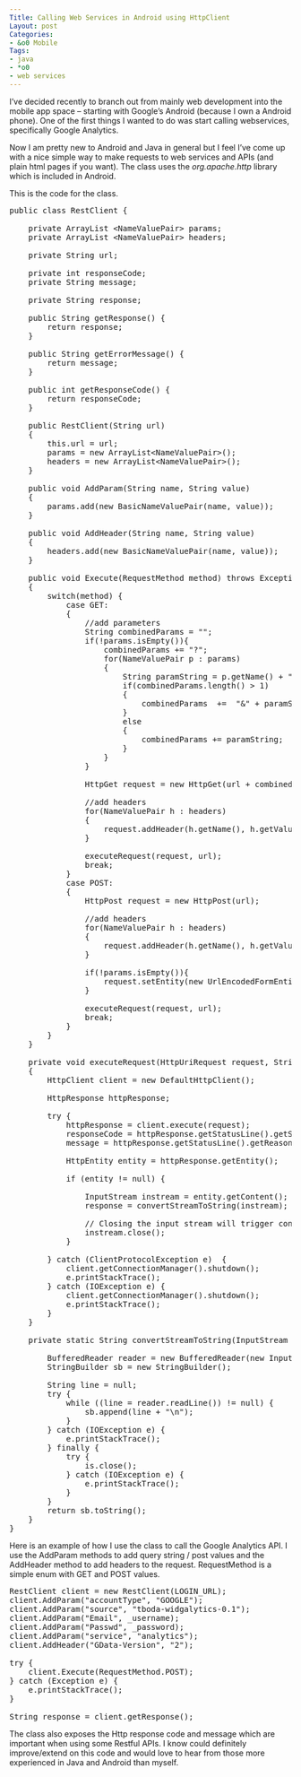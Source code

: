 ```yaml
---
Title: Calling Web Services in Android using HttpClient
Layout: post
Categories:
- &o0 Mobile
Tags:
- java
- *o0
- web services
---
```


I’ve decided recently to branch out from mainly web development into the mobile app space – starting with Google’s Android (because I own a Android phone). One of the first things I wanted to do was start calling webservices, specifically Google Analytics.

Now I am pretty new to Android and Java in general but I feel I’ve come up with a nice simple way to make requests to web services and APIs (and plain html pages if you want). The class uses the <em>org.apache.http</em> library which is included in Android.

This is the code for the class.
<pre class="brush: java;">public class RestClient {

    private ArrayList &lt;NameValuePair&gt; params;
    private ArrayList &lt;NameValuePair&gt; headers;

    private String url;

    private int responseCode;
    private String message;

    private String response;

    public String getResponse() {
        return response;
    }

    public String getErrorMessage() {
        return message;
    }

    public int getResponseCode() {
        return responseCode;
    }

    public RestClient(String url)
    {
        this.url = url;
        params = new ArrayList&lt;NameValuePair&gt;();
        headers = new ArrayList&lt;NameValuePair&gt;();
    }

    public void AddParam(String name, String value)
    {
        params.add(new BasicNameValuePair(name, value));
    }

    public void AddHeader(String name, String value)
    {
        headers.add(new BasicNameValuePair(name, value));
    }

    public void Execute(RequestMethod method) throws Exception
    {
        switch(method) {
            case GET:
            {
                //add parameters
                String combinedParams = "";
                if(!params.isEmpty()){
                    combinedParams += "?";
                    for(NameValuePair p : params)
                    {
                        String paramString = p.getName() + "=" + URLEncoder.encode(p.getValue(),”UTF-8″);
                        if(combinedParams.length() &gt; 1)
                        {
                            combinedParams  +=  "&amp;" + paramString;
                        }
                        else
                        {
                            combinedParams += paramString;
                        }
                    }
                }

                HttpGet request = new HttpGet(url + combinedParams);

                //add headers
                for(NameValuePair h : headers)
                {
                    request.addHeader(h.getName(), h.getValue());
                }

                executeRequest(request, url);
                break;
            }
            case POST:
            {
                HttpPost request = new HttpPost(url);

                //add headers
                for(NameValuePair h : headers)
                {
                    request.addHeader(h.getName(), h.getValue());
                }

                if(!params.isEmpty()){
                    request.setEntity(new UrlEncodedFormEntity(params, HTTP.UTF_8));
                }

                executeRequest(request, url);
                break;
            }
        }
    }

    private void executeRequest(HttpUriRequest request, String url)
    {
        HttpClient client = new DefaultHttpClient();

        HttpResponse httpResponse;

        try {
            httpResponse = client.execute(request);
            responseCode = httpResponse.getStatusLine().getStatusCode();
            message = httpResponse.getStatusLine().getReasonPhrase();

            HttpEntity entity = httpResponse.getEntity();

            if (entity != null) {

                InputStream instream = entity.getContent();
                response = convertStreamToString(instream);

                // Closing the input stream will trigger connection release
                instream.close();
            }

        } catch (ClientProtocolException e)  {
            client.getConnectionManager().shutdown();
            e.printStackTrace();
        } catch (IOException e) {
            client.getConnectionManager().shutdown();
            e.printStackTrace();
        }
    }

    private static String convertStreamToString(InputStream is) {

        BufferedReader reader = new BufferedReader(new InputStreamReader(is));
        StringBuilder sb = new StringBuilder();

        String line = null;
        try {
            while ((line = reader.readLine()) != null) {
                sb.append(line + "\n");
            }
        } catch (IOException e) {
            e.printStackTrace();
        } finally {
            try {
                is.close();
            } catch (IOException e) {
                e.printStackTrace();
            }
        }
        return sb.toString();
    }
}</pre>
Here is an example of how I use the class to call the Google Analytics API. I use the AddParam methods to add query string / post values and the AddHeader method to add headers to the request. RequestMethod is a simple enum with GET and POST values.
<pre class="brush: java;">RestClient client = new RestClient(LOGIN_URL);
client.AddParam("accountType", "GOOGLE");
client.AddParam("source", "tboda-widgalytics-0.1");
client.AddParam("Email", _username);
client.AddParam("Passwd", _password);
client.AddParam("service", "analytics");
client.AddHeader("GData-Version", "2");

try {
    client.Execute(RequestMethod.POST);
} catch (Exception e) {
    e.printStackTrace();
}

String response = client.getResponse();</pre>
The class also exposes the Http response code and message which are important when using some Restful APIs. I know could definitely improve/extend on this code and would love to hear from those more experienced in Java and Android than myself.